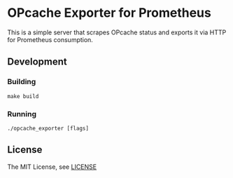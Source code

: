 # OPcache Exporter for Prometheus

This is a simple server that scrapes OPcache status and exports it via HTTP for Prometheus consumption.

## Development

### Building

```
make build
```

### Running

```
./opcache_exporter [flags]
```

## License

The MIT License, see [LICENSE](/LICENSE)